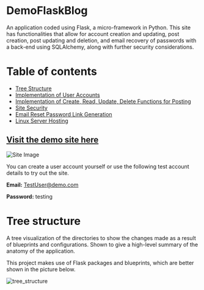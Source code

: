 # DemoFlaskBlog

An application coded using Flask, a micro-framework in Python. This site has functionalities that allow for account creation and updating, post creation, post updating and deletion, and email recovery of passwords with a back-end using SQLAlchemy, along with further security considerations.

Table of contents
=================

<!--ts-->
   * [Tree Structure](#Tree-structure)
   * [Implementation of User Accounts](#User-Accounts)
   * [Implementation of Create, Read, Update, Delete Functions for Posting](#Posting-Functions)
   * [Site Security](#Security)
   * [Email Reset Password Link Generation](#Email-Reset-Password-Link-Generation)
   * [Linux Server Hosting](#Linux-Server-Hosting)

<!--te-->

## [Visit the demo site here](https://www.demoflaskblog.com/)

![Site Image](https://i.imgur.com/65nwp4m.png)

You can create a user account yourself or use the following test account details to try out the site.

**Email:** TestUser@demo.com

**Password:** testing


# Tree structure
A tree visualization of the directories to show the changes made as a result of blueprints and configurations. Shown to give a high-level summary of the anatomy of the application.

This project makes use of Flask packages and blueprints, which are better shown in the picture below.

![tree_structure](https://i.imgur.com/AHIkylM.png)
